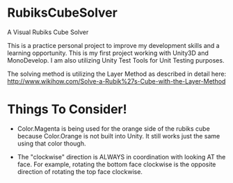 # RubiksCubeSolver
A Visual Rubiks Cube Solver

This is a practice personal project to improve my development skills and a learning opportunity. This is my first project working with Unity3D and MonoDevelop. I am also utilizing Unity Test Tools for Unit Testing purposes. 

The solving method is utilizing the Layer Method as described in detail here: http://www.wikihow.com/Solve-a-Rubik%27s-Cube-with-the-Layer-Method

# Things To Consider!

* Color.Magenta is being used for the orange side of the rubiks cube because Color.Orange is not built into Unity. It still works just the same using that color though.

* The "clockwise" direction is ALWAYS in coordination with looking AT the face. For example, rotating the bottom face clockwise is the opposite direction of rotating the top face clockwise. 
